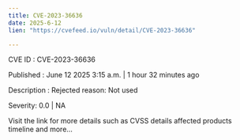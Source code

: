 ```yaml
---
title: CVE-2023-36636
date: 2025-6-12
lien: "https://cvefeed.io/vuln/detail/CVE-2023-36636"

---
```


CVE ID : CVE-2023-36636

Published :  June 12
2025
3:15 a.m. | 1 hour
32 minutes ago

Description : Rejected reason: Not used

Severity: 0.0 | NA

Visit the link for more details
such as CVSS details
affected products
timeline
and more...
